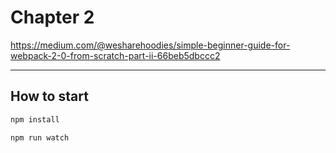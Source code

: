# Chapter 2

https://medium.com/@wesharehoodies/simple-beginner-guide-for-webpack-2-0-from-scratch-part-ii-66beb5dbccc2

______________
## How to start

```bash
npm install
```

```
npm run watch
```
